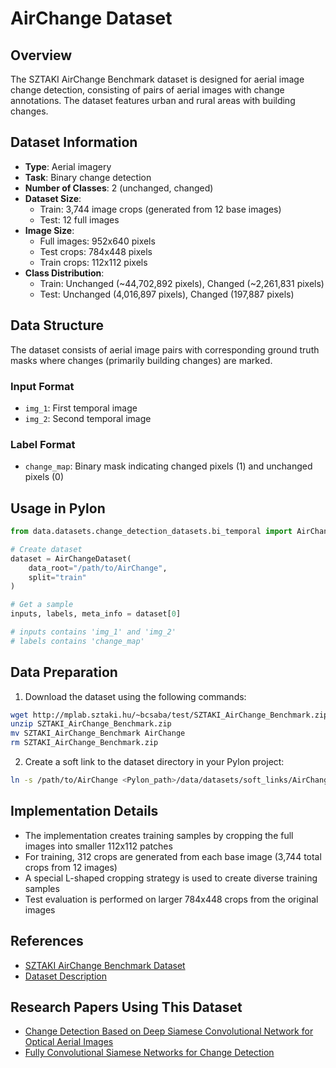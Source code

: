 # AirChange Dataset

## Overview

The SZTAKI AirChange Benchmark dataset is designed for aerial image change detection, consisting of pairs of aerial images with change annotations. The dataset features urban and rural areas with building changes.

## Dataset Information

- **Type**: Aerial imagery
- **Task**: Binary change detection
- **Number of Classes**: 2 (unchanged, changed)
- **Dataset Size**:
  - Train: 3,744 image crops (generated from 12 base images)
  - Test: 12 full images
- **Image Size**:
  - Full images: 952x640 pixels
  - Test crops: 784x448 pixels
  - Train crops: 112x112 pixels
- **Class Distribution**:
  - Train: Unchanged (~44,702,892 pixels), Changed (~2,261,831 pixels)
  - Test: Unchanged (4,016,897 pixels), Changed (197,887 pixels)

## Data Structure

The dataset consists of aerial image pairs with corresponding ground truth masks where changes (primarily building changes) are marked.

### Input Format

- `img_1`: First temporal image
- `img_2`: Second temporal image

### Label Format

- `change_map`: Binary mask indicating changed pixels (1) and unchanged pixels (0)

## Usage in Pylon

```python
from data.datasets.change_detection_datasets.bi_temporal import AirChangeDataset

# Create dataset
dataset = AirChangeDataset(
    data_root="/path/to/AirChange",
    split="train"
)

# Get a sample
inputs, labels, meta_info = dataset[0]

# inputs contains 'img_1' and 'img_2'
# labels contains 'change_map'
```

## Data Preparation

1. Download the dataset using the following commands:

```bash
wget http://mplab.sztaki.hu/~bcsaba/test/SZTAKI_AirChange_Benchmark.zip
unzip SZTAKI_AirChange_Benchmark.zip
mv SZTAKI_AirChange_Benchmark AirChange
rm SZTAKI_AirChange_Benchmark.zip
```

2. Create a soft link to the dataset directory in your Pylon project:

```bash
ln -s /path/to/AirChange <Pylon_path>/data/datasets/soft_links/AirChange
```

## Implementation Details

- The implementation creates training samples by cropping the full images into smaller 112x112 patches
- For training, 312 crops are generated from each base image (3,744 total crops from 12 images)
- A special L-shaped cropping strategy is used to create diverse training samples
- Test evaluation is performed on larger 784x448 crops from the original images

## References

- [SZTAKI AirChange Benchmark Dataset](http://mplab.sztaki.hu/~bcsaba/test/SZTAKI_AirChange_Benchmark.zip)
- [Dataset Description](http://web.eee.sztaki.hu/remotesensing/airchange_benchmark.html)

## Research Papers Using This Dataset

- [Change Detection Based on Deep Siamese Convolutional Network for Optical Aerial Images](https://ieeexplore.ieee.org/document/8451652)
- [Fully Convolutional Siamese Networks for Change Detection](https://ieeexplore.ieee.org/document/8451652)
